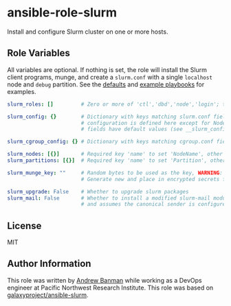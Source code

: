 ansible-role-slurm
==================

Install and configure Slurm cluster on one or more hosts.

Role Variables
--------------

All variables are optional. If nothing is set, the role will install the Slurm client programs, munge, and create a `slurm.conf` with a single `localhost` node and `debug` partition. See the [defaults](defaults/main.yml) and [example playbooks](examples/) for examples.

```yaml
slurm_roles: []         # Zero or more of 'ctl','dbd','node','login'; the default is all of the above.

slurm_config: {}        # Dictionary with keys matching slurm.conf fields. All of the slurm
                        # configuration is defined here except for Nodes and Partitions. Some
                        # fields have default values (see __slurm_config_default in defaults).

slurm_cgroup_config: {} # Dictionary with keys matching cgroup.conf fields. Configure proctrack/cgroup

slurm_nodes: [{}]       # Required key 'name' to set 'NodeName', other keys match slurm.conf fields
slurm_partitions: [{}]  # Required key 'name' to set 'Partition', other keys match slurm.conf fields

slurm_munge_key: ""     # Random bytes to be used as the key, WARNING: default value is not secure,
                        # Generate new and place in encrypted secrets file

slurm_upgrade: False    # Whether to upgrade slurm packages
slurm_mail: False       # Whether to install a modified slurm-mail module that works with postfix
                        # and assumes the canonical sender is configured
```

License
-------

MIT

Author Information
------------------

This role was written by [Andrew Banman](https://github.com/andbanman) while working as a DevOps engineer at Pacific Northwest Research Institute. This role was based on [galaxyproject/ansible-slurm](https://github.com/galaxyproject/ansible-slurm.git).
